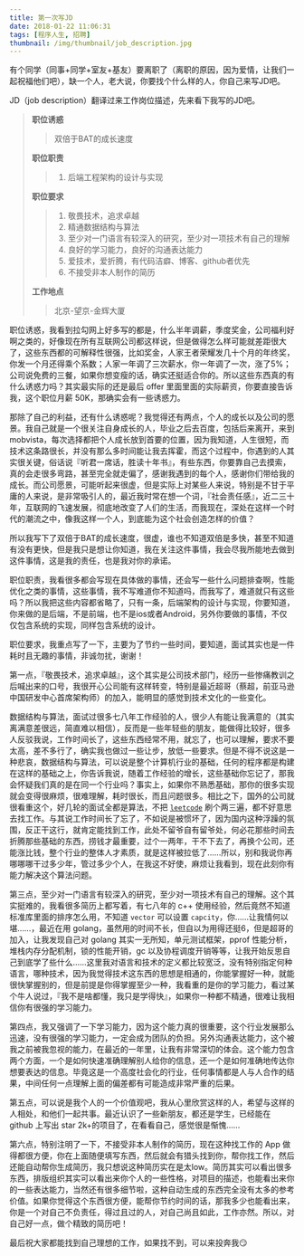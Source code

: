 ```yaml
---
title: 第一次写JD
date: 2018-01-22 11:06:31
tags: [程序人生, 招聘]
thumbnail: /img/thumbnail/job_description.jpg
---
```


有个同学（同事+同学+室友+基友）要离职了（离职的原因，因为爱情，让我们一起祝福他们吧），缺一个人，老大说，你要找个什么样的人，你自己来写JD吧。

JD（job description）翻译过来工作岗位描述，先来看下我写的JD吧。

> **职位诱惑**
> >双倍于BAT的成长速度
>
> **职位职责**
>> 1. 后端工程架构的设计与实现
>
> **职位要求**
>
>> 1. 敬畏技术，追求卓越
>> 2. 精通数据结构与算法
>> 3. 至少对一门语言有较深入的研究，至少对一项技术有自己的理解
>> 4. 良好的学习能力，良好的沟通表达能力
>> 5. 爱技术，爱折腾，有代码洁癖、博客、github者优先
>> 6. 不接受非本人制作的简历
>
> **工作地点**
>
>> 北京-望京-金辉大厦

职位诱惑，我看到拉勾网上好多写的都是，什么半年调薪，季度奖金，公司福利好啊之类的，好像现在所有互联网公司都这样说，但是做得怎么样可能就差距很大了，这些东西都的可解释性很强，比如奖金，人家王者荣耀发几十个月的年终奖，你发一个月还得乘个系数；人家一年调了三次薪水，你一年调了一次，涨了5%；公司说免费的三餐，如果你想变瘦的话，确实还挺适合你的。所以这些东西真的有什么诱惑力吗？其实最实际的还是最后 offer 里面里面的实际薪资，你要直接告诉我，这个职位月薪 50K，那确实会有一些诱惑力。

那除了自己的利益，还有什么诱惑呢？我觉得还有两点，个人的成长以及公司的愿景。我自己就是一个很关注自身成长的人，毕业之后去百度，包括后来离开，来到mobvista，每次选择都把个人成长放到首要的位置，因为我知道，人生很短，而技术这条路很长，并没有那么多时间能让我去挥霍，而这个过程中，你遇到的人其实很关键，俗话说『听君一席话，胜读十年书』，有些东西，你要靠自己去摸索，真的会走很多弯路，甚至完全就走偏了，感谢我遇到的每个人，感谢你们带给我的成长。而公司愿景，可能听起来很虚，但是实际上对某些人来说，特别是不甘于平庸的人来说，是非常吸引人的，最近我时常在想一个词，『社会责任感』，近二三十年，互联网的飞速发展，彻底地改变了人们的生活，而我现在，深处在这样一个时代的潮流之中，像我这样一个人，到底能为这个社会创造怎样的价值？

所以我写下了双倍于BAT的成长速度，很虚，谁也不知道双倍是多快，甚至不知道有没有更快，但是我只是想让你知道，我在关注这件事情，我会尽我所能地去做到这件事情，这是我的责任，也是我对你的承诺。

职位职责，我看很多都会写现在具体做的事情，还会写一些什么问题排查啊，性能优化之类的事情，这些事情，我不写难道你不知道吗，而我写了，难道就只有这些吗？所以我把这些内容都省略了，只有一条，后端架构的设计与实现，你要知道，你来做的是后端，不是前端，也不是ios或者Android，另外你要做的事情，不仅仅包含系统的实现，同样包含系统的设计。

职位要求，我重点写了一下，主要为了节约一些时间，要知道，面试其实也是一件耗时且无趣的事情，非诚勿扰，谢谢！

第一点，『敬畏技术，追求卓越』，这个其实是公司技术部门，经历一些惨痛教训之后喊出来的口号，我很开心公司能有这样转变，特别是最近超哥（蔡超，前亚马逊中国研发中心首席架构师）的加入，能明显的感觉到技术文化的一些变化。

数据结构与算法，面试过很多七八年工作经验的人，很少人有能让我满意的（其实离满意差很远，简直难以相信），反而是一些年轻些的朋友，能做得比较好，很多人反驳我说，工作时间长了，这些东西经常不用，就忘了，也可以理解，要求不要太高，差不多行了，确实我也做过一些让步，放低一些要求。但是不得不说这是一种悲哀，数据结构与算法，可以说是整个计算机行业的基础，任何的程序都是构建在这样的基础之上，你告诉我说，随着工作经验的增长，这些基础你忘记了，那我会怀疑我们真的是在同一个行业吗？事实上，如果你不熟悉基础，那你的很多实现就会变得很麻烦，很难理解，耗时很长，而且问题很多。相比之下，国外的公司就很看重这个，好几轮的面试全都是算法，不把 [`leetcode`](https://leetcode.com/) 刷个两三遍，都不好意思去找工作。与其说工作时间长了忘了，不如说是被惯坏了，因为国内这种浮躁的氛围，反正干这行，就肯定能找到工作，此处不留爷自有留爷处，何必花那些时间去折腾那些基础的东西，捞钱才最重要，过个一两年，干不下去了，再换个公司，还能涨比钱，整个行业的整体人才素质，就是这样被拉低了……所以，别和我说你再哪哪哪干过多少年，管过多少个人，在我这不好使，麻烦让我看到，现在此刻你有能力解决这个算法问题。

第三点，至少对一门语言有较深入的研究，至少对一项技术有自己的理解。这个其实挺难的，我看很多简历上都写着，有七八年的 c++ 使用经验，然后竟然不知道标准库里面的排序怎么用，不知道 `vector` 可以设置 `capcity`，你……让我情何以堪……，最近在用 golang，虽然用的时间不长，但自以为用得还挺6，但是超哥的加入，让我发现自己对 golang 其实一无所知，单元测试框架，pprof 性能分析，堆栈内存分配机制，锁的性能开销，gc 以及协程调度开销等等，让我开始反思自己到底学了些什么……这里我对语言和技术的定义都比较宽泛，没有特别指定何种语言，哪种技术，因为我觉得技术这东西的思想是相通的，你能掌握好一种，就能很快掌握别的，但是前提是你得掌握至少一种，我看重的是你的学习能力，看过某个牛人说过，『我不是啥都懂，我只是学得快』，如果你一种都不精通，很难让我相信你有很强的学习能力。

第四点，我又强调了一下学习能力，因为这个能力真的很重要，这个行业发展那么迅速，没有很强的学习能力，一定会成为团队的负担。另外沟通表达能力，这个被我之前被我忽视的能力，在最近的一年里，让我有非常深切的体会。这个能力包含两个方面，一个是如何快速准确理解别人给你的信息，还一个是如何准确地传达你想要表达的信息。毕竟这是一个高度社会化的行业，任何事情都是人与人合作的结果，中间任何一点理解上面的偏差都有可能造成非常严重的后果。

第五点，可以说是我个人的一个价值观吧，我从心里欣赏这样的人，希望与这样的人相处，和他们一起共事。最近认识了一些新朋友，都还是学生，已经能在 github 上写出 star 2k+的项目了，在看看自己，感觉很是惭愧……

第六点，特别注明了一下，不接受非本人制作的简历，现在这种找工作的 App 做得都很方便，你在上面随便填写东西，然后就会有猎头找到你，帮你找工作，然后还能自动帮你生成简历，我只想说这种简历实在是太low。简历其实可以看出很多东西，排版组织其实可以看出来你个人的一些性格，对项目的描述，也能看出来你的一些表达能力，当然还有很多细节啦，这种自动生成的东西完全没有太多的参考价值。如果你觉得这个东西很方便，能帮你节约时间的话，那我多少也能看出来，你是一个对自己不负责任，得过且过的人，对自己尚且如此，工作亦然。所以，对自己好一点，做个精致的简历吧！

最后祝大家都能找到自己理想的工作，如果找不到，可以来投奔我😏
